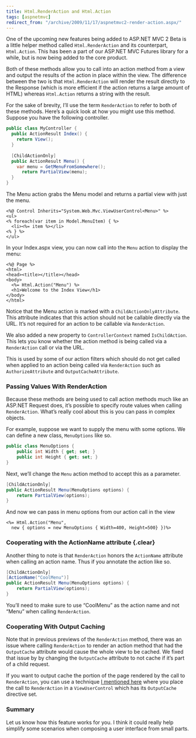 ```yaml
---
title: Html.RenderAction and Html.Action
tags: [aspnetmvc]
redirect_from: "/archive/2009/11/17/aspnetmvc2-render-action.aspx/"
---
```


One of the upcoming new features being added to ASP.NET MVC 2 Beta is a
little helper method called `Html.RenderAction` and its counterpart,
`Html.Action`. This has been a part of our ASP.NET MVC Futures library
for a while, but is now being added to the core product.

Both of these methods allow you to call into an action method from a
view and output the results of the action in place within the view. The
difference between the two is that `Html.RenderAction` will render the
result directly to the Response (which is more efficient if the action
returns a large amount of HTML) whereas `Html.Action` returns a string
with the result.

For the sake of brevity, I’ll use the term `RenderAction` to refer to
both of these methods. Here’s a quick look at how you might use this
method. Suppose you have the following controller.

```csharp
public class MyController {
  public ActionResult Index() {
    return View();
  }
  
  [ChildActionOnly]
  public ActionResult Menu() {
    var menu = GetMenuFromSomewhere();
      return PartialView(menu);
  }
}
```

The Menu action grabs the Menu model and returns a partial view with
just the menu.

```aspx-cs
<%@ Control Inherits="System.Web.Mvc.ViewUserControl<Menu>" %>
<ul>
<% foreach(var item in Model.MenuItem) { %>
  <li><%= item %></li>
<% } %>
</ul>
```

In your Index.aspx view, you can now call into the `Menu` action to
display the menu:

```aspx-cs
<%@ Page %>
<html>
<head><title></title></head>
<body>
  <%= Html.Action("Menu") %>
  <h1>Welcome to the Index View</h1>
</body>
</html>
```

Notice that the Menu action is marked with a `ChildActionOnlyAttribute`.
This attribute indicates that this action should not be callable
directly via the URL. It’s not required for an action to be callable via
`RenderAction`.

We also added a new property to `ControllerContext` named
`IsChildAction`. This lets you know whether the action method is being
called via a `RenderAction` call or via the URL.

This is used by some of our action filters which should do not get
called when applied to an action being called via `RenderAction` such as
`AuthorizeAttribute` and `OutputCacheAttribute`.

### Passing Values With RenderAction

Because these methods are being used to call action methods much like an
ASP.NET Request does, it’s possible to specify route values when calling
`RenderAction`. What’s really cool about this is you can pass in complex
objects.

For example, suppose we want to supply the menu with some options. We
can define a new class, `MenuOptions` like so.

```csharp
public class MenuOptions {
    public int Width { get; set; }
    public int Height { get; set; }
}
```

Next, we’ll change the `Menu` action method to accept this as a
parameter.

```csharp
[ChildActionOnly]
public ActionResult Menu(MenuOptions options) {
    return PartialView(options);
}
```

And now we can pass in menu options from our action call in the view

```aspx-cs
<%= Html.Action("Menu", 
  new { options = new MenuOptions { Width=400, Height=500} })%>
```

### Cooperating with the ActionName attribute {.clear}

Another thing to note is that `RenderAction` honors the `ActionName`
attribute when calling an action name. Thus if you annotate the action
like so.

```csharp
[ChildActionOnly]
[ActionName("CoolMenu")]
public ActionResult Menu(MenuOptions options) {
    return PartialView(options);
}
```

You’ll need to make sure to use “CoolMenu” as the action name and not
“Menu” when calling `RenderAction`.

### Cooperating With Output Caching

Note that in previous previews of the `RenderAction` method, there was
an issue where calling `RenderAction` to render an action method that
had the `OutputCache` attribute would cause the whole view to be cached.
We fixed that issue by by changing the `OutputCache` attribute to not
cache if it’s part of a child request.

If you want to output cache the portion of the page rendered by the call
to `RenderAction`, you can use a technique [I mentioned
here](https://haacked.com/archive/2009/05/12/donut-hole-caching.aspx "Donut Hole Caching")
where you place the call to `RenderAction` in a `ViewUserControl` which
has its `OutputCache` directive set.

### Summary

Let us know how this feature works for you. I think it could really help
simplify some scenarios when composing a user interface from small
parts.

